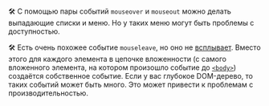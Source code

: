 🛠 С помощью пары событий `mouseover` и `mouseout` можно делать выпадающие списки и меню. Но у таких меню могут быть проблемы с доступностью.

🛠 Есть очень похожее событие `mouseleave`, но оно не [всплывает](/js/events/#vsplytie-sobytiy). Вместо этого для каждого элемента в цепочке вложенности (с самого вложенного элемента, на котором произошло событие до [`<body>`](/html/body/)) создаётся собственное событие. Если у вас глубокое DOM-дерево, то таких событий может быть много. Это может привести к проблемам с производительностью.
